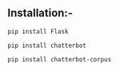 ## Installation:-

`pip install Flask`

`pip install chatterbot`

`pip install chatterbot-corpus`


